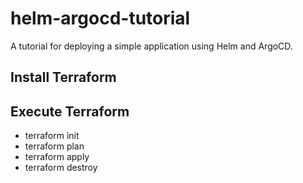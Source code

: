 # helm-argocd-tutorial

A tutorial for deploying a simple application using Helm and ArgoCD.


## Install Terraform

## Execute Terraform
- terraform init
- terraform plan
- terraform apply
- terraform destroy

